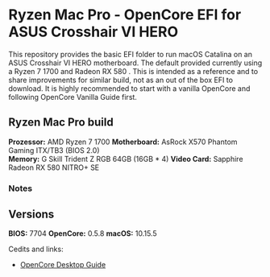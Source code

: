# Ryzen Mac Pro - OpenCore EFI for ASUS Crosshair VI HERO 

This repository provides the basic EFI folder to run macOS Catalina on an ASUS Crosshair VI HERO motherboard. The default provided currently using a Ryzen 7 1700 and Radeon RX 580 . 
This is intended as a reference and to share improvements for similar build, not as an out of the box EFI to download. It is highly recommended to start with a vanilla OpenCore and following OpenCore Vanilla Guide first.

## Ryzen Mac Pro build

**Prozessor:** AMD Ryzen 7 1700
**Motherboard:** AsRock X570 Phantom Gaming ITX/TB3 (BIOS 2.0)  
**Memory:** G Skill Trident Z RGB 64GB (16GB * 4)
**Video Card:** Sapphire Radeon RX 580 NITRO+ SE

### Notes


## Versions
**BIOS:** 7704
**OpenCore:** 0.5.8
**macOS:** 10.15.5 


Cedits and links:
* [OpenCore Desktop Guide](https://github.com/dortania/OpenCore-Desktop-Guide)
